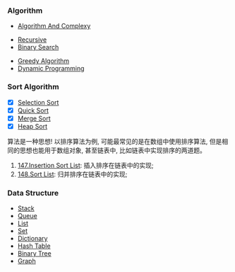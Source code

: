 <!--
abbrlink: qrh61eep
-->

### Algorithm

* [Algorithm And Complexy](https://github.com/MuYunyun/blog/blob/main/Algorithm/algorithm/complexy.md)
- [Recursive](https://github.com/MuYunyun/blog/blob/main/Algorithm/algorithm/recursive.md)
- [Binary Search](https://github.com/MuYunyun/blog/blob/main/Algorithm/algorithm/binary_search.md)
* [Greedy Algorithm](https://github.com/MuYunyun/blog/blob/main/Algorithm/algorithm/greedy.md)
* [Dynamic Programming](https://github.com/MuYunyun/blog/blob/main/Algorithm/algorithm/dynamic_programming.md)

### Sort Algorithm

- [x] [Selection Sort](https://github.com/MuYunyun/blog/blob/main/Algorithm/algorithm/sort/selection_sort.md)
- [x] [Quick Sort](https://github.com/MuYunyun/blog/blob/main/Algorithm/algorithm/sort/quick_sort.md)
- [x] [Merge Sort](https://github.com/MuYunyun/blog/blob/main/Algorithm/algorithm/sort/merge_sort.md)
- [x] [Heap Sort](https://github.com/MuYunyun/blog/blob/main/Algorithm/algorithm/sort/heap_sort.md)

算法是一种思想! 以排序算法为例, 可能最常见的是在数组中使用排序算法, 但是相同的思想也能用于数组对象, 甚至链表中, 比如链表中实现排序的两道题。

1. [147.Insertion Sort List](https://github.com/MuYunyun/blog/blob/main/BasicSkill/LeetCode/147.Insertion_Sort_List/README.md): 插入排序在链表中的实现;
2. [148.Sort List](https://github.com/MuYunyun/blog/blob/main/BasicSkill/LeetCode/148.Sort_List/README.md): 归并排序在链表中的实现;

### Data Structure

* [Stack](https://github.com/MuYunyun/blog/blob/main/Algorithm/data_structure/stack.md)
* [Queue](https://github.com/MuYunyun/blog/blob/main/Algorithm/data_structure/queue.md)
* [List](https://github.com/MuYunyun/blog/blob/main/Algorithm/data_structure/list.md)
* [Set](https://github.com/MuYunyun/blog/blob/main/Algorithm/data_structure/set.md)
* [Dictionary](https://github.com/MuYunyun/blog/blob/main/Algorithm/data_structure/.md)
* [Hash Table](https://github.com/MuYunyun/blog/blob/main/Algorithm/data_structure/hash_table.md)
* [Binary Tree](https://github.com/MuYunyun/blog/blob/main/Algorithm/data_structure/binary_tree.md)
* [Graph](https://github.com/MuYunyun/blog/blob/main/Algorithm/data_structure/graph.md)
